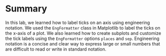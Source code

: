 # Summary

In this lab, we learned how to label ticks on an axis using engineering notation. We used the `EngFormatter` class in Matplotlib to label the ticks on the x-axis of a plot. We also learned how to create subplots and customize the tick labels using the `EngFormatter` options `places` and `sep`. Engineering notation is a concise and clear way to express large or small numbers that are difficult to read or write in standard notation.

